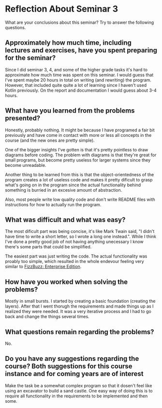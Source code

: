 # Reflection About Seminar 3

What are your conclusions about this seminar? Try to answer the following questions.

## Approximately how much time, including lectures and exercises, have you spent preparing for the seminar?

Since I did seminar 3, 4, and some of the higher grade tasks it's hard to approximate
how much time was spent on this seminar. I would guess that I've spent maybe 20
hours in total on writing (and rewriting) the program. However, that included quite
quite a lot of learning since I haven't used Kotlin previously. On the report
and documentation I would guess about 3-4 hours.

## What have you learned from the problems presented?

Honestly, probably nothing. It might be because I have programed a fair bit
previously and have come in contact with more or less all concepts in the course
(and the new ones are pretty simple).

One of the bigger insights I've gotten is that it's pretty pointless to draw
diagrams before coding. The problem with diagrams is that they're great for small
programs, but become pretty useless for larger systems since they become unreadable.

Another thing to be learned from this is that the object-orientedness of the program
creates a lot of useless code and makes it pretty dificult to grasp what's going
on in the program since the actual functionality behind something is burried in
an excesive amount of abstraction.

Also, most people write low quality code and don't write  README files with
instructions for how to actually run the program.

## What was difficult and what was easy?

The most dificult part was being concise, it's like Mark Twain said, "I didn't
have time to write a short letter, so I wrote a long one instead.". While I think
I've done a pretty good job of not having anything unecessary I know there's some
parts that could be simplified.

The easiest part was just writing the code. The actual functionality was proably
too simple, which resulted in the whole endevour feeling very similar to
[FizzBuzz: Enterprise Edition](https://github.com/EnterpriseQualityCoding/FizzBuzzEnterpriseEdition).

## How have you worked when solving the problems?

Mostly in small bursts. I started by creating a basic foundation (creating the layers).
After that I went thorugh the requirements and made things up as I realized they
were needed. It was a very iterative process and I had to go back and change the
things several times.

## What questions remain regarding the problems?

No.

## Do you have any suggestions regarding the course? Both suggestions for this course instance and for coming years are of interest

Make the task be a somewhat complex program so that it dosen't feel like using
an excavator to build a sand castle. One easy way of doing this is to require
all functionality in the requirements to be implemented and then some.
